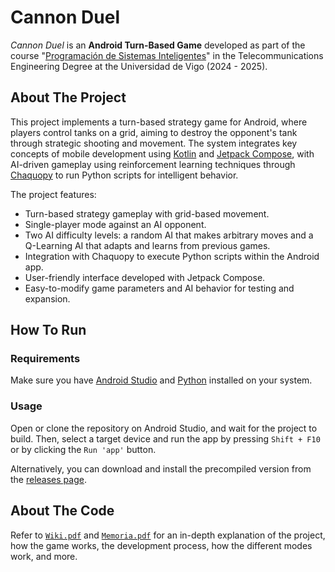 # Cannon Duel
_Cannon Duel_ is an **Android Turn-Based Game** developed as part of the course "[Programación de Sistemas Inteligentes](https://secretaria.uvigo.gal/docnet-nuevo/guia_docent/?centre=305&ensenyament=V05G301V01&assignatura=V05G301V01403&any_academic=2024_25)" in the Telecommunications Engineering Degree at the Universidad de Vigo (2024 - 2025).

## About The Project
This project implements a turn-based strategy game for Android, where players control tanks on a grid, aiming to destroy the opponent's tank through strategic shooting and movement. The system integrates key concepts of mobile development using [Kotlin](https://kotlinlang.org) and [Jetpack Compose](https://developer.android.com/compose), with AI-driven gameplay using reinforcement learning techniques through [Chaquopy](https://chaquo.com/chaquopy/) to run Python scripts for intelligent behavior.

The project features:
- Turn-based strategy gameplay with grid-based movement.
- Single-player mode against an AI opponent.
- Two AI difficulty levels: a random AI that makes arbitrary moves and a Q-Learning AI that adapts and learns from previous games.
- Integration with Chaquopy to execute Python scripts within the Android app.
- User-friendly interface developed with Jetpack Compose.
- Easy-to-modify game parameters and AI behavior for testing and expansion. 

## How To Run
### Requirements
Make sure you have [Android Studio](https://developer.android.com/studio) and [Python](https://www.python.org/downloads/) installed on your system.

### Usage
Open or clone the repository on Android Studio, and wait for the project to build.
Then, select a target device and run the app by pressing `Shift + F10` or by clicking the `Run 'app'` button.

Alternatively, you can download and install the precompiled version from the [releases page](https://github.com/Pirito10/CannonDuel-PSI-UVigo/releases/tag/1.0).

## About The Code
Refer to [`Wiki.pdf`](docs/Wiki.pdf) and [`Memoria.pdf`](docs/Memoria.pdf) for an in-depth explanation of the project, how the game works, the development process, how the different modes work, and more.
